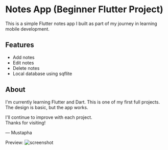 # Notes App (Beginner Flutter Project)

This is a simple Flutter notes app I built as part of my journey in learning mobile development.


## Features

- Add notes
- Edit notes
- Delete notes
- Local database using sqflite

## About

I'm currently learning Flutter and Dart. This is one of my first full projects. The design is basic, but the app works.

I'll continue to improve with each project.  
Thanks for visiting!

— Mustapha

Preview:
![screenshot](https://imgur.com/a/uZn0Bel)
